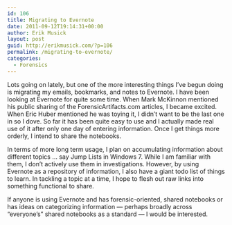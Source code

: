 ```yaml
---
id: 106
title: Migrating to Evernote
date: 2011-09-12T19:14:31+00:00
author: Erik Musick
layout: post
guid: http://erikmusick.com/?p=106
permalink: /migrating-to-evernote/
categories:
  - Forensics
---
```

Lots going on lately, but one of the more interesting things I&#8217;ve begun doing is migrating my emails, bookmarks, and notes to Evernote. I have been looking at Evernote for quite some time. When Mark McKinnon mentioned his public sharing of the ForensicArtifacts.com articles, I became excited. When Eric Huber mentioned he was toying it, I didn&#8217;t want to be the last one in so I dove. So far it has been quite easy to use and I actually made real use of it after only one day of entering information. Once I get things more orderly, I intend to share the notebooks.

In terms of more long term usage, I plan on accumulating information about different topics &#8230; say Jump Lists in Windows 7. While I am familiar with them, I don&#8217;t actively use them in investigations. However, by using Evernote as a repository of information, I also have a giant todo list of things to learn. In tackling a topic at a time, I hope to flesh out raw links into something functional to share.

If anyone is using Evernote and has forensic-oriented, shared notebooks or has ideas on categorizing information &#8212; perhaps broadly across &#8220;everyone&#8217;s&#8221; shared notebooks as a standard &#8212; I would be interested.